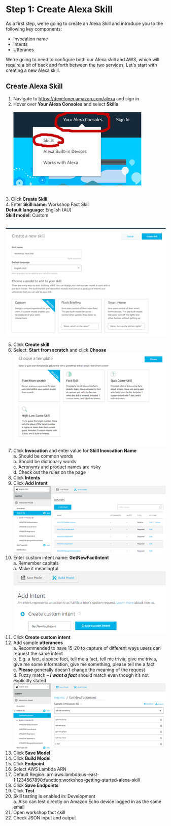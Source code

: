 # Step 1: Create Alexa Skill

As a first step, we're going to create an Alexa Skill and introduce you to the following key components: 
- Invocation name
- Intents
- Utteranes

We're going to need to configure both our Alexa skill and AWS, which will require a bit of back and forth between the two services. Let's start with creating a new Alexa skill.

## Create Alexa Skill
1.	Navigate to https://developer.amazon.com/alexa and sign in
2.	Hover over <b>Your Alexa Consoles</b> and select <b>Skills</b><br /><br />
![Open skills console](https://github.com/h0psing/melb-amazon-alexa-meetup/blob/master/images/open-skills-console.png)
<br />
3.	Click <b>Create Skill</b> <br />
4.	Enter <b>Skill name:</b> Workshop Fact Skill 
<br />     <b>Default language:</b> English (AU)
<br />     <b>Skill model:</b> Custom <br /><br />

![Create skill 01](https://github.com/h0psing/melb-amazon-alexa-meetup/blob/master/images/Create-skill-01.png)

5.	Click <b>Create skill</b>
6.	Select: <b>Start from scratch</b> and click <b>Choose</b> <br />
![Create skill 02](https://github.com/h0psing/melb-amazon-alexa-meetup/blob/master/images/Create-skill-02.png)
7.	Click <b>Invocation</b> and enter value for <b>Skill Inovcation Name</b>
<br />    a.	Should be common words
<br />    b.	Should be dictionary words
<br />    c.	Acronyms and product names are risky
<br />    d.	Check out the rules on the page
8.	Click <b>Intents</b>
9.	Click <b>Add Intent</b>
![Create skill 01](https://github.com/h0psing/melb-amazon-alexa-meetup/blob/master/images/Add-intent-01.png)
10.	Enter custom intent name: <b>GetNewFactIntent</b>
<br />  a.	Remember capitals 
<br />  a.	Make it meaningful 
![Create skill 01](https://github.com/h0psing/melb-amazon-alexa-meetup/blob/master/images/Add-intent-02.png)
11.	Click <b>Create custom intent</b>
12.	Add sample <b>utterances</b>
<br />  a.	Recommended to have 15-20 to capture of different ways users can request the same intent
<br />  b.	E.g. a fact, a space fact, tell me a fact, tell me trivia, give me trivia, give me some information, give me something, please tell me a fact
<br />  c.	<b>Please</b> generally doesn’t change the meaning of the request 
<br />  d.	Fuzzy match – <i><b>I want a fact</b></i> should match even though it’s not explicitly stated <br />
![Create skill 01](https://github.com/h0psing/melb-amazon-alexa-meetup/blob/master/images/Add-intent-03.png)
13.	Click <b>Save Model</b>
14.	Click <b>Build Model</b>
15.	Click <b>Endpoint</b>
16.	Select AWS Lambda ARN
17.	Default Region: arn:aws:lambda:us-east-1:1234567890:function:workshop-getting-started-alexa-skill
18.	Click <b>Save Endpoints</b>
19.	Click <b>Test</b>
20.	Skill testing is enabled in: Development
<br />  a.	Also can test directly on Amazon Echo device logged in as the same email
21.	Open workshop fact skill
22.	Check JSON input and output


